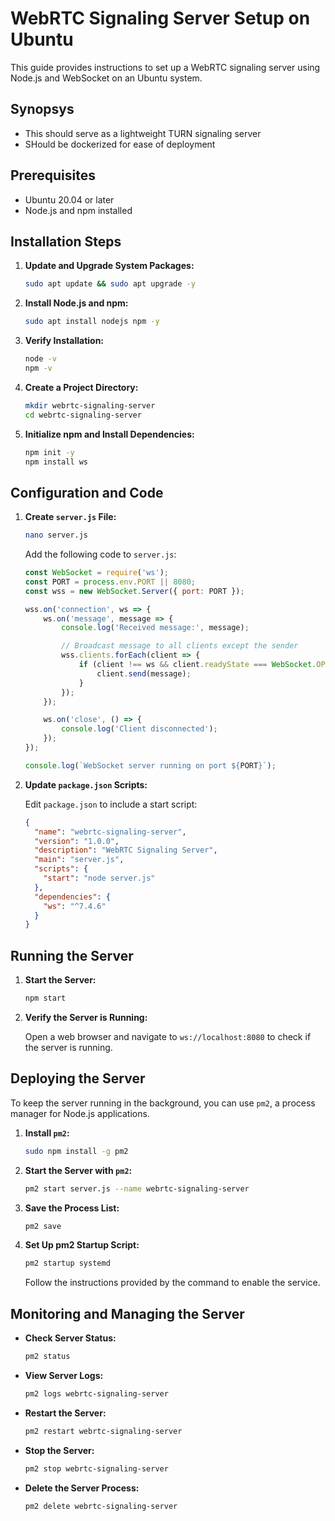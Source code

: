 # WebRTC Signaling Server Setup on Ubuntu

This guide provides instructions to set up a WebRTC signaling server using Node.js and WebSocket on an Ubuntu system.
## Synopsys

- This should serve as a lightweight TURN signaling server
- SHould be dockerized for ease of deployment 


## Prerequisites

- Ubuntu 20.04 or later
- Node.js and npm installed

## Installation Steps

1. **Update and Upgrade System Packages:**

    ```bash
    sudo apt update && sudo apt upgrade -y
    ```

2. **Install Node.js and npm:**

    ```bash
    sudo apt install nodejs npm -y
    ```

3. **Verify Installation:**

    ```bash
    node -v
    npm -v
    ```

4. **Create a Project Directory:**

    ```bash
    mkdir webrtc-signaling-server
    cd webrtc-signaling-server
    ```

5. **Initialize npm and Install Dependencies:**

    ```bash
    npm init -y
    npm install ws
    ```

## Configuration and Code

1. **Create `server.js` File:**

    ```bash
    nano server.js
    ```

    Add the following code to `server.js`:

    ```javascript
    const WebSocket = require('ws');
    const PORT = process.env.PORT || 8080;
    const wss = new WebSocket.Server({ port: PORT });

    wss.on('connection', ws => {
        ws.on('message', message => {
            console.log('Received message:', message);

            // Broadcast message to all clients except the sender
            wss.clients.forEach(client => {
                if (client !== ws && client.readyState === WebSocket.OPEN) {
                    client.send(message);
                }
            });
        });

        ws.on('close', () => {
            console.log('Client disconnected');
        });
    });

    console.log(`WebSocket server running on port ${PORT}`);
    ```

2. **Update `package.json` Scripts:**

    Edit `package.json` to include a start script:

    ```json
    {
      "name": "webrtc-signaling-server",
      "version": "1.0.0",
      "description": "WebRTC Signaling Server",
      "main": "server.js",
      "scripts": {
        "start": "node server.js"
      },
      "dependencies": {
        "ws": "^7.4.6"
      }
    }
    ```

## Running the Server

1. **Start the Server:**

    ```bash
    npm start
    ```

2. **Verify the Server is Running:**

    Open a web browser and navigate to `ws://localhost:8080` to check if the server is running.

## Deploying the Server

To keep the server running in the background, you can use `pm2`, a process manager for Node.js applications.

1. **Install `pm2`:**

    ```bash
    sudo npm install -g pm2
    ```

2. **Start the Server with `pm2`:**

    ```bash
    pm2 start server.js --name webrtc-signaling-server
    ```

3. **Save the Process List:**

    ```bash
    pm2 save
    ```

4. **Set Up pm2 Startup Script:**

    ```bash
    pm2 startup systemd
    ```

    Follow the instructions provided by the command to enable the service.

## Monitoring and Managing the Server

- **Check Server Status:**

    ```bash
    pm2 status
    ```

- **View Server Logs:**

    ```bash
    pm2 logs webrtc-signaling-server
    ```

- **Restart the Server:**

    ```bash
    pm2 restart webrtc-signaling-server
    ```

- **Stop the Server:**

    ```bash
    pm2 stop webrtc-signaling-server
    ```

- **Delete the Server Process:**

    ```bash
    pm2 delete webrtc-signaling-server
    ```
